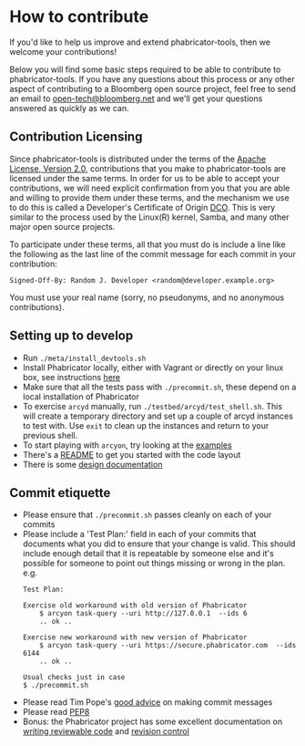 How to contribute
=================

If you'd like to help us improve and extend phabricator-tools, then we welcome
your contributions!

Below you will find some basic steps required to be able to contribute to
phabricator-tools. If you have any questions about this process or any other
aspect of contributing to a Bloomberg open source project, feel free to send an
email to open-tech@bloomberg.net and we'll get your questions answered as
quickly as we can.


Contribution Licensing
---------------------

Since phabricator-tools is distributed under the terms of the [Apache License,
Version 2.0](http://www.apache.org/licenses/LICENSE-2.0.html), contributions
that you make to phabricator-tools are licensed under the same terms. In order
for us to be able to accept your contributions, we will need explicit
confirmation from you that you are able and willing to provide them under these
terms, and the mechanism we use to do this is called a Developer's Certificate
of Origin [DCO](DCO.md).  This is very similar to the process used by the
Linux(R) kernel, Samba, and many other major open source projects.

To participate under these terms, all that you must do is include a line like
the following as the last line of the commit message for each commit in your
contribution:

    Signed-Off-By: Random J. Developer <random@developer.example.org>

You must use your real name (sorry, no pseudonyms, and no anonymous
contributions).

Setting up to develop
---------------------

* Run `./meta/install_devtools.sh`
* Install Phabricator locally, either with Vagrant or directly on your linux
  box, see instructions [here](README.md#install-phabricator-in-one-step)
* Make sure that all the tests pass with `./precommit.sh`, these depend on a
  local installation of Phabricator
* To exercise `arcyd` manually, run `./testbed/arcyd/test_shell.sh`. This will
  create a temporary directory and set up a couple of arcyd instances to test
  with. Use `exit` to clean up the instances and return to your previous shell.
* To start playing with `arcyon`, try looking at the
  [examples](examples/arcyon)
* There's a [README](py/README.md) to get you started with the code layout
* There is some [design documentation](doc/design)

Commit etiquette
----------------

* Please ensure that `./precommit.sh` passes cleanly on each of your commits
* Please include a 'Test Plan:' field in each of your commits that documents
  what you did to ensure that your change is valid. This should include enough
  detail that it is repeatable by someone else and it's possible for someone to
  point out things missing or wrong in the plan. e.g.
  ```
  Test Plan:

  Exercise old workaround with old version of Phabricator
      $ arcyon task-query --uri http://127.0.0.1  --ids 6
      .. ok ..

  Exercise new workaround with new version of Phabricator
      $ arcyon task-query --uri https://secure.phabricator.com  --ids 6144
      .. ok ..

  Usual checks just in case
  $ ./precommit.sh
  ```
* Please read Tim Pope's [good advice](http://tbaggery.com/2008/04/19/a-note-about-git-commit-messages.html)
  on making commit messages
* Please read [PEP8](http://legacy.python.org/dev/peps/pep-0008/)
* Bonus: the Phabricator project has some excellent documentation on
  [writing reviewable code](https://secure.phabricator.com/book/phabflavor/article/writing_reviewable_code/)
  and [revision control](https://secure.phabricator.com/book/phabflavor/article/recommendations_on_revision_control/)
